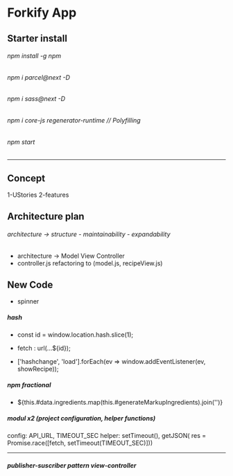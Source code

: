 # Forkify App

## Starter install

###### npm install -g npm
###### npm i parcel@next -D
###### npm i sass@next -D
###### npm i core-js regenerator-runtime // Polyfilling
###### npm start

---

## Concept

1-UStories
2-features

## Architecture plan

###### architecture -> structure - maintainability - expandability

- architecture -> Model View Controller
- controller.js refactoring to (model.js, recipeView.js)

## New Code

- spinner

##### hash

- const id = window.location.hash.slice(1);
- fetch : url(...${id});

- ['hashchange', 'load'].forEach(ev => window.addEventListener(ev, showRecipe));

##### npm fractional

- ${this.#data.ingredients.map(this.#generateMarkupIngredients).join('')}

##### modul x2 (project configuration, helper functions)

config: API_URL, TIMEOUT_SEC
helper: setTimeout(), getJSON( res = Promise.race([fetch, setTimeout(TIMEOUT_SEC)]))

---

##### publisher-suscriber pattern view-controller
